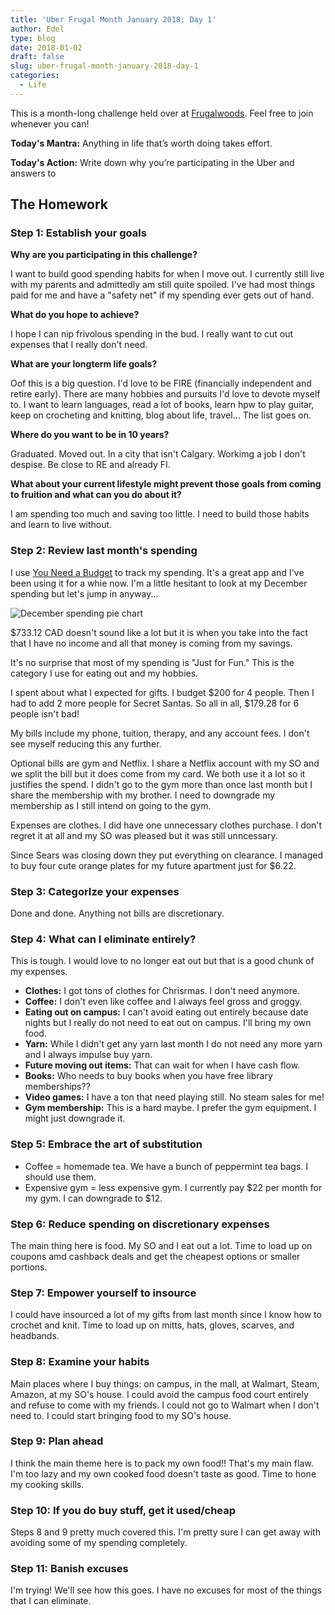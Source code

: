 ```yaml
---
title: 'Uber Frugal Month January 2018: Day 1'
author: Edel
type: blog
date: 2018-01-02
draft: false
slug: uber-frugal-month-january-2018-day-1
categories:
  - Life
---
```


This is a month-long challenge held over at [Frugalwoods](http://www.frugalwoods.com/2016/12/19/uber-frugal-month-the-ultimate-guide-to-saving-more-money-than-you-ever-thought-possible/). Feel free to join whenever you can!

**Today's Mantra:** Anything in life that’s worth doing takes effort.

**Today's Action:** Write down why you’re participating in the Uber and answers to 

## The Homework

### Step 1: Establish your goals

**Why are you participating in this challenge?**

I want to build good spending habits for when I move out. I currently still live with my parents and admittedly am still quite spoiled. I've had most things paid for me and have a "safety net" if my spending ever gets out of hand.

**What do you hope to achieve?**

I hope I can nip frivolous spending in the bud. I really want to cut out expenses that I really don't need.

**What are your longterm life goals?**

Oof this is a big question. I'd love to be FIRE (financially independent and retire early). There are many hobbies and pursuits I'd love to devote myself to. I want to learn languages, read a lot of books, learn hpw to play guitar, keep on crocheting and knitting, blog about life, travel... The list goes on.

**Where do you want to be in 10 years?**

Graduated. Moved out. In a city that isn't Calgary. Workimg a job I don't despise. Be close to RE and already FI.

**What about your current lifestyle might prevent those goals from coming to fruition and what can you do about it?**

I am spending too much and saving too little. I need to build those habits and learn to live without.

### Step 2: Review last month's spending

I use [You Need a Budget](http://youneedabudget.com) to track my spending. It's a great app and I've been using it for a whie now. I'm a little hesitant to look at my December spending but let's jump in anyway...

<img src="http://res.cloudinary.com/dvozrk6m8/image/upload/v1514827353/Capture__2018-01-01-10-21-12_ttq7st.png" alt="December spending pie chart">

$733.12 CAD doesn't sound like a lot but it is when you take into the fact that I have no income and all that money is coming from my savings.

It's no surprise that most of my spending is "Just for Fun." This is the category I use for eating out and my hobbies.

I spent about what I expected for gifts. I budget $200 for 4 people. Then I had to add 2 more people for Secret Santas. So all in all, $179.28 for 6 people isn't bad!

My bills include my phone, tuition, therapy, and any account fees. I don't see myself reducing this any further.

Optional bills are gym and Netflix. I share a Netflix account with my SO and we split the bill but it does come from my card. We both use it a lot so it justifies the spend. I didn't go to the gym more than once last month but I share the membership with my brother. I need to downgrade my membership as I still intend on going to the gym.

Expenses are clothes. I did have one unnecessary clothes purchase. I don't regret it at all and my SO was pleased but it was still unncessary.

Since Sears was closing down they put everything on clearance. I managed to buy four cute orange plates for my future apartment just for $6.22.

### Step 3: CategorIze your expenses

Done and done. Anything not bills are discretionary.

### Step 4: What can I eliminate entirely?

This is tough. I would love to no longer eat out but that is a good chunk of my expenses.

+ **Clothes:** I got tons of clothes for Chrisrmas. I don't need anymore.
+ **Coffee:** I don't even like coffee and I always feel gross and groggy.
+ **Eating out on campus:** I can't avoid eating out entirely because date nights but I really do not need to eat out on campus. I'll bring my own food.
+ **Yarn:** While I didn't get any yarn last month I do not need any more yarn and I always impulse buy yarn.
+ **Future moving out items:** That can wait for when I have cash flow.
+ **Books:** Who needs to buy books when you have free library memberships??
+ **Video games:** I have a ton that need playing still. No steam sales for me!
+ **Gym membership:** This is a hard maybe. I prefer the gym equipment. I might just downgrade it.

### Step 5: Embrace the art of substitution

+ Coffee = homemade tea. We have a bunch of peppermint tea bags. I should use them.
+ Expensive gym = less expensive gym. I currently pay $22 per month for my gym. I can downgrade to $12.

### Step 6: Reduce spending on discretionary expenses

The main thing here is food. My SO and I eat out a lot. Time to load up on coupons amd cashback deals and get the cheapest options or smaller portions.

### Step 7: Empower yourself to insource

I could have insourced a lot of my gifts from last month since I know how to crochet and knit. Time to load up on mitts, hats, gloves, scarves, and headbands.

### Step 8: Examine your habits

Main places where I buy things: on campus, in the mall, at Walmart, Steam, Amazon, at my SO's house. I could avoid the campus food court entirely and refuse to come with my friends. I could not go to Walmart when I don't need to. I could start bringing food to my SO's house.

### Step 9: Plan ahead

I think the main theme here is to pack my own food!! That's my main flaw. I'm too lazy and my own cooked food doesn't taste as good. Time to hone my cooking skills.

### Step 10: If you do buy stuff, get it used/cheap

Steps 8 and 9 pretty much covered this. I'm pretty sure I can get away with avoiding some of my spending completely.

### Step 11: Banish excuses

I'm trying! We'll see how this goes. I have no excuses for most of the things that I can eliminate.